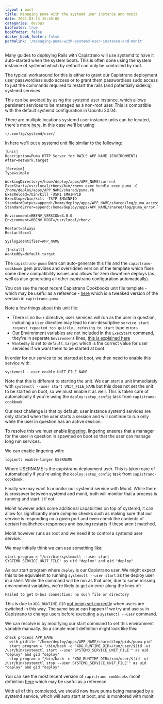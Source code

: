 ```yaml
---
layout : post
title: Managing puma with the systemd user instance and monit
date: 2021-03-23 15:40:00
categories: devops
biofooter: true
bookfooter: false
docker_book_footer: false
permalink: '/managing-puma-with-systemd-user-instance-and-monit'
---
```


Many guides to deploying Rails with Capistrano will use systemd to have it auto-started when the system boots. This is often done using the system instance of systemd which by default can only be controlled by root.

The typical workaround for this is either to grant our Capistrano deployment user passwordless sudo access or to grant them passwordless sudo access to just the commands required to restart the rails (and potentially sidekiq) systemd services.

This can be avoided by using the systemd user instance, which allows persistent services to be managed as a non-root user. This is compatible with the default systemd configuration in Ubuntu 20.04.

<!-- More -->

There are multiple locations systemd user instance units can be located, there's more [here](https://wiki.archlinux.org/index.php/systemd/User), in this case we'll be using: 

```
~/.config/systemd/user/
```

In here we'll put a systemd unit file similar to the following:

```
[Unit]
Description=Puma HTTP Server for RAILS APP NAME (ENVIRONMENT)
After=network.target

[Service]
Type=simple

WorkingDirectory=/home/deploy/apps/APP_NAME/current
ExecStart=/usr/local/rbenv/bin/rbenv exec bundle exec puma -C /home/deploy/apps/APP_NAME/shared/puma.rb
ExecReload=/bin/kill -USR1 $MAINPID
ExecStop=/bin/kill -TSTP $MAINPID
StandardOutput=append:/home/deploy/apps/APP_NAME/shared/log/puma_access.log
StandardError=append:/home/deploy/apps/APP_NAME/shared/log/puma_error.log

Environment=RBENV_VERSION=3.0.0
Environment=RBENV_ROOT=/usr/local/rbenv

Restart=always
RestartSec=1

SyslogIdentifier=APP_NAME

[Install]
WantedBy=default.target
```

The `capistrano-puma` Gem can auto-generate this file and the `capistrano-cookbook` gem provides and overridden version of the template which fixes some rbenv compatibility issues and allows for zero downtime deploys (as well as also generating all other capistrano configuration automatically).

You can see the most recent Capistrano Cookbooks unit file template - which may be useful as a reference - [here](https://github.com/TalkingQuickly/capistrano-cookbook/blob/master/lib/generators/capistrano/reliably_deploying_rails/templates/puma.service.erb) which is a tweaked version of the version in `capistrano-puma`.

Note a few things about this unit file:

- There is no `User` directive, user services will run as the user in question, including a `User` directive may lead to non-descriptive `service start request repeated too quickly, refusing to start` type errors
- Our Environment variables are not included in the `ExecStart` command, they're in separate `Environment` lines, [this is explained here](http://www.talkingquickly.co.uk/capistrano-puma-neither-valid-executable-nor-absolute-path)
- `WantedBy` is set to `default.target` which is the correct value for user services if we want them to be started at boot

In order for our service to be started at boot, we then need to enable this service with:

```
systemctl --user enable UNIT_FILE_NAME
```

Note that this is different to starting the unit. We can start a unit immediately with `systemctl --user start UNIT_FILE_NAME` but this does not set the unit to be started on boot, so we must enable it as well. This is taken care of automatically if you're using the `deploy:setup_config` task from `capistrano-cookbook`.

Our next challenge is that by default, user instance systemd services are only started when the user starts a session and will continue to run only while the user in question has an active session.

To resolve this we must enable [lingering](http://manpages.ubuntu.com/manpages/xenial/man1/loginctl.1.html), lingering ensures that a manager for the user in question in spawned on boot so that the user can manage long run services.

We can enable lingering with:

```
loginctl enable-linger USERNAME
```

Where USERNAME is the capistrano deployment user. This is taken care of automatically if you're using the `deploy:setup_config` task from `capistrano-cookbook`.

Finally we may want to monitor our systemd service with Monit. While there is crossover between systemd and monit, both will monitor that a process is running and start it if not.

Monit however adds some additional capabilities on top of systemd, it can allow for significantly more complex checks such as making sure that our service is responding on a given port and even check the contents of certain healthcheck responses and issuing restarts if these aren't matched.

Monit however runs as root and we need it to control a systemd user service.

We may initially think we can use something like:

```
start program = "/usr/bin/systemctl --user start SYSTEMD_SERVICE_UNIT_FILE" as uid "deploy" and gid "deploy"
```

As our start program where `deploy` is our Capistrano user. We might expect this to be equivalent to running `systemctl --user start` as the deploy user in a shell. While the command will be run as that user, due to some missing environment variables, we're likely to get an error along the lines of:

```
Failed to get D-bus connection: no such file or directory
```

This is due to `XDG_RUNTIME_DIR` [not being set correctly](https://serverfault.com/questions/936985/cannot-use-systemctl-user-due-to-failed-to-get-d-bus-connection-permission) when users are switched in this way. The same issue can happen if we try and use `su` in Capistrano to change users before executing a `systemctl --user` command.

We can resolve is by modifying our start command to set this environment variable manually. So a simple monit definition might look like this:

```
check process APP_NAME
  with pidfile "/home/deploy/apps/APP_NAME/shared/tmp/pids/puma.pid"
  start program = "/bin/bash -c 'XDG_RUNTIME_DIR=/run/user/$(id -u) /usr/bin/systemctl start --user SYSTEMD_SERVICE_UNIT_FILE'" as uid "deploy" and gid "deploy"
  stop program = "/bin/bash -c 'XDG_RUNTIME_DIR=/run/user/$(id -u) /usr/bin/systemctl stop --user SYSTEMD_SERVICE_UNIT_FILE'" as uid "deploy" and gid "deploy"
```

You can see the most recent version of `capistrano cookbooks` monit definition [here](https://github.com/TalkingQuickly/capistrano-cookbook/blob/master/lib/generators/capistrano/reliably_deploying_rails/templates/puma_monit.conf.erb) which may be useful as a reference.

With all of this completed, we should now have puma being managed by a systemd service, which will auto start at boot, and is monitored with monit.